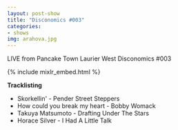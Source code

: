 ```yaml
---
layout: post-show
title: "Disconomics #003"
categories:
- shows
img: arahova.jpg
---
```


LIVE from Pancake Town Laurier West Disconomics #003

{% include mixlr_embed.html %}

**Tracklisting**

- Skorkellin' - Pender Street Steppers
- How could you break my heart - Bobby Womack
- Takuya Matsumoto - Drafting Under The Stars
- Horace Silver - I Had A Little Talk
